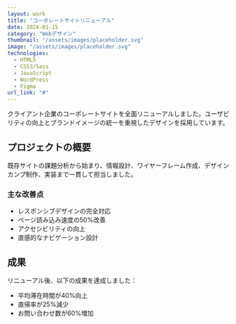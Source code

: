 ```yaml
---
layout: work
title: "コーポレートサイトリニューアル"
date: 2024-01-15
category: "Webデザイン"
thumbnail: "/assets/images/placeholder.svg"
image: "/assets/images/placeholder.svg"
technologies:
  - HTML5
  - CSS3/Sass
  - JavaScript
  - WordPress
  - Figma
url_link: "#"
---
```


クライアント企業のコーポレートサイトを全面リニューアルしました。ユーザビリティの向上とブランドイメージの統一を重視したデザインを採用しています。

## プロジェクトの概要

既存サイトの課題分析から始まり、情報設計、ワイヤーフレーム作成、デザインカンプ制作、実装まで一貫して担当しました。

### 主な改善点

- レスポンシブデザインの完全対応
- ページ読み込み速度の50%改善
- アクセシビリティの向上
- 直感的なナビゲーション設計

## 成果

リニューアル後、以下の成果を達成しました：

- 平均滞在時間が40%向上
- 直帰率が25%減少
- お問い合わせ数が60%増加